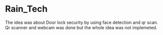 # Rain_Tech
The idea was about Door lock security by using face detection and qr scan.
Qr scanner and webcam was done but the whole idea was not implemeted.
